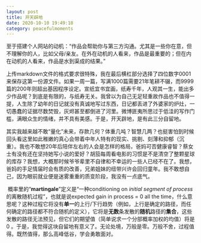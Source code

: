 ```yaml
---
layout: post
title: 开天辟地
date: 2020-10-10 19:49:18
category: peacefulmoments
---   
```

​	至于搭建个人网站的动机：“作品会帮助你与第三方沟通。尤其是一些你在意，但不理解你的人，比如父母/亲友。在外在动机的人看来，作品是最重要的；但在内在动机的人看来，作品是水到渠成的结果。”

​	上传markdown文件的格式要求很特殊，我在最后横杠部分选择了四位数字0001来保存这第一份源文件。如果一周一篇，写满1000篇需要21年笔耕不辍，而9999篇的200年则超出基因程序设定。宣纸宜书宜画，纸寿千年，人观其一生，能出多少作品呢？到底是有限的，与纸寿无关。我曾以为自己无足轻重故作品也不值得一提，人生除了幼年的日记就没有真诚地写过东西，日记都丢进了外婆家的炉灶，一切愚蠢的证据尽数焚毁，灰烬甚至都倒进了河里。微博匪夷所思过于低洼的写作门槛，满眼众生的情绪，并不具有美感。于是，开天辟地，是有此三分自留地。

​	其实我越来越不敢“量化”未来，存款几何？体重几吨？智慧几两？也挺害怕到时候回头看这里如此稚嫩的真心会带着中年人特有的现实、挑剔、刻薄和抑郁（沉重）。我也不敢想20年后陪伴左右的人会是怎样的格局，爸妈可否健康睿智？蔡女士有没有还在坚持她写小说的爱好？胡笳每周看电影的习惯是不是清空了整颗星球的库存？我想，大概那时候爷爷辈里不自律和不幸运的一些人已经不在了。我想，爸妈的手足情届时会有质的改善，兄弟姐妹的纽带兴许会回归童年。我不敢想自己，因为眼前就业便是迷雾重重的质变阶段，我没有一点底气。

​	概率里的“**martingale**”定义是“一种conditioning on *initial segment of process*的离散随机过程”，也就是说expected gain in process = 0 all the time，什么意思呢？这种过程它将没有**单一**的上行/下行趋势（例如，上行是确定的路径，而任何确定的路径都不符合随机的定义），它将是**无数**条发散的**随机**路径的**集合**，这些发散的路径无法预见，但它们的期望值（简单说求一个分部概率加权的均值）将是0 。于是，我觉得这块自留地有意义了。无论处境，万般是零。万般不舍，过程值得。既然值得，那么高峰低谷，学会勇敢面对。

    
  
  



